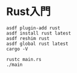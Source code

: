 # Rust入門

```
asdf plugin-add rust
asdf install rust latest
asdf reshim rust
asdf global rust latest
cargo -V
```

```
rustc main.rs
./main
```